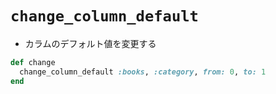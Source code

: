 # `change_column_default`
- カラムのデフォルト値を変更する

```ruby
def change
  change_column_default :books, :category, from: 0, to: 1
end
```
